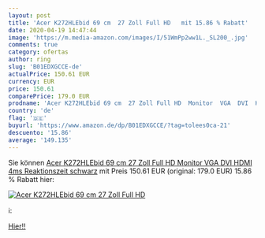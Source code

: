 ```yaml
---
layout: post
title: 'Acer K272HLEbid 69 cm  27 Zoll Full HD   mit 15.86 % Rabatt'
date: 2020-04-19 14:47:44
image: 'https://m.media-amazon.com/images/I/51WmPp2ww1L._SL200_.jpg'
comments: true
category: ofertas
author: ring
slug: 'B01EDXGCCE-de'
actualPrice: 150.61 EUR
currency: EUR
price: 150.61
comparePrice: 179.0 EUR
prodname: 'Acer K272HLEbid 69 cm  27 Zoll Full HD  Monitor  VGA  DVI  HDMI  4ms Reaktionszeit  schwarz'
country: 'de'
flag: '🇩🇪'
buyurl: 'https://www.amazon.de/dp/B01EDXGCCE/?tag=tolees0ca-21'
descuento: '15.86'
average: '149.135'
---
```


Sie können [Acer K272HLEbid 69 cm  27 Zoll Full HD  Monitor  VGA  DVI  HDMI  4ms Reaktionszeit  schwarz](https://www.amazon.de/dp/B01EDXGCCE/?tag=tolees0ca-21) mit Preis 150.61 EUR (original: 179.0 EUR) 15.86 % Rabatt hier:

[![Acer K272HLEbid 69 cm  27 Zoll Full HD  ](https://m.media-amazon.com/images/I/51WmPp2ww1L._SL200_.jpg)](https://www.amazon.de/dp/B01EDXGCCE/?tag=tolees0ca-21)

ℹ️:


[Hier!!](https://www.amazon.de/dp/B01EDXGCCE/?tag=tolees0ca-21)

